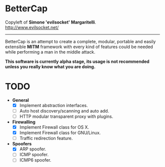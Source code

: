 BetterCap
==

Copyleft of **Simone 'evilsocket' Margaritelli**.  
http://www.evilsocket.net/

---

BetterCap is an attempt to create a complete, modular, portable and easily extensible **MITM** framework with every kind of features could be needed while performing a man in the middle attack.  

**This software is currently alpha stage, its usage is not recommended unless you really know what you are doing.**

TODO
===

- **General**
  - [x] Implement abstraction interfaces.
  - [ ] Auto host discovery/scanning and auto add.
  - [ ] HTTP modular transparent proxy with plugins.

- **Firewalling**
  - [x] Implement Firewall class for OS X.
  - [x] Implement Firewall class for GNU/Linux.
  - [ ] Traffic redirection feature.

- **Spoofers**  
  - [x] ARP spoofer.
  - [ ] ICMP spoofer.
  - [ ] ICMP6 spoofer.
